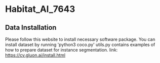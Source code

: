 # Habitat_AI_7643

## Data Installation
Please follow this website to install necessary software package. You can install dataset by running 'python3 coco.py'
utils.py contains examples of how to prepare dataset for instance segmentation.
link: https://cv.gluon.ai/install.html
